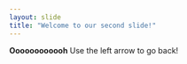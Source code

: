 ```yaml
---
layout: slide
title: "Welcome to our second slide!"
---
```

**Oooooooooooh**
Use the left arrow to go back!
